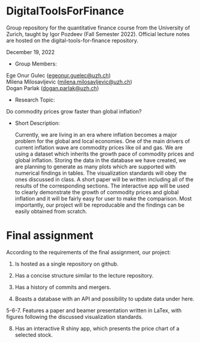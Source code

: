 # DigitalToolsForFinance

Group repository for the quantitative finance course from the University of Zurich, taught by Igor Pozdeev (Fall Semester 2022). Official lecture notes are hosted on the digital-tools-for-finance repository.

December 19, 2022

- Group Members:

Ege Onur Gulec (egeonur.guelec@uzh.ch) <br />
Milena Milosavljevic (milena.milosavljevic@uzh.ch) <br />
Dogan Parlak (dogan.parlak@uzh.ch) <br />

- Research Topic:

 Do commodity prices grow faster than global inflation? <br />

- Short Description: <br />

  Currently, we are living in an era where inflation becomes a major problem for the global and local economies. One of the main drivers of current inflation wave are commodity prices like oil and gas. We are using a dataset which inherits the growth pace of commodity prices and global inflation. Storing the data in the database we have created, we are planning to generate as many plots which are supported with numerical findings in tables. The visualization standards will obey the ones discussed in class. A short paper will be written including all of the results of the corresponding sections. The interactive app will be used to clearly demonstrate the growth of commodity prices and global inflation and it will be fairly easy for user to make the comparison. Most importantly, our project will be reproducable and the findings can be easily obtained from scratch.


# Final assignment

According to the requirements of the final assignment, our project: 

1. Is hosted as a single repository on github.

2. Has a concise structure similar to the lecture repository.

3. Has a history of commits and mergers.

4. Boasts a database with an API and possibility to update data under here.

5-6-7. Features a paper and beamer presentation written in LaTex, with figures following the discussed visualization standards.

8. Has an interactive R shiny app, which presents the price chart of a selected stock.
